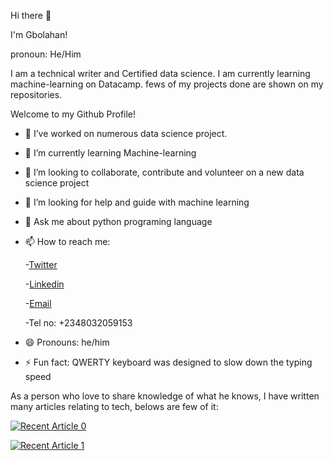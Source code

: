 
Hi there 👋

I'm Gbolahan!

pronoun: He/Him

I am a technical writer and Certified data science. I am currently learning machine-learning  on Datacamp. fews of my projects done are shown on my repositories.

Welcome to my Github Profile!
- 🔭 I’ve worked on numerous data science project.
- 🌱 I’m currently learning Machine-learning
- 👯 I’m looking to collaborate, contribute and volunteer on a new data science project 
- 🤔 I’m looking for help and guide with machine learning
- 💬 Ask me about python programing language
- 📫 How to reach me:


     -[Twitter](www.twitter.com/abiolagbolahan3)
     
     -[Linkedin](https://www.linkedin.com/in/abiola-gbolahan-alabi-897432169)
     
     -[Email](omogbolahan0001@gmail.com)
     
     -Tel no: +2348032059153
- 😄 Pronouns: he/him
- ⚡ Fun fact: QWERTY keyboard was designed to slow down the typing speed


As a person who love to share knowledge of what he knows, I have written many articles relating to tech, belows are few of it:

<a target="_blank" href="https://github-readme-medium-recent-article.vercel.app/medium/@abiola0001/0"><img src="https://github-readme-medium-recent-article.vercel.app/medium/@abiola0001/0" alt="Recent Article 0">

<a target="_blank" href="https://github-readme-medium-recent-article.vercel.app/medium/@abiola0001/1"><img src="https://github-readme-medium-recent-article.vercel.app/medium/@abiola0001/1" alt="Recent Article 1">





